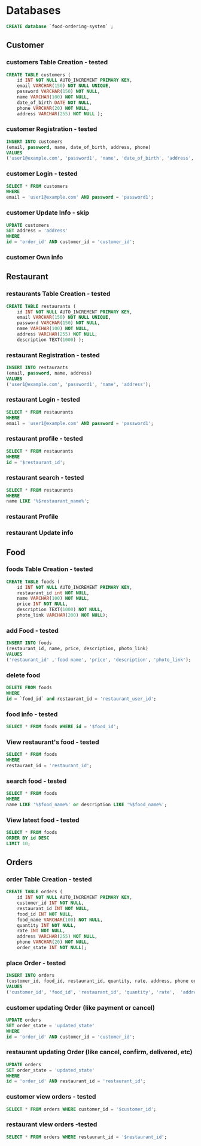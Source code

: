# Databases

```SQL
CREATE database `food-ordering-system` ;
```

## Customer

### customers Table Creation - tested

```SQL
CREATE TABLE customers (
    id INT NOT NULL AUTO_INCREMENT PRIMARY KEY,
    email VARCHAR(150) NOT NULL UNIQUE,
    password VARCHAR(150) NOT NULL,
    name VARCHAR(100) NOT NULL,
    date_of_birth DATE NOT NULL,
    phone VARCHAR(20) NOT NULL,
    address VARCHAR(255) NOT NULL );
```

### customer Registration - tested

```SQL
INSERT INTO customers
(email, password, name, date_of_birth, address, phone)
VALUES
('user1@example.com', 'password1', 'name', 'date_of_birth', 'address', "phone");
```

### customer Login - tested

```SQL
SELECT * FROM customers
WHERE
email = 'user1@example.com' AND password = 'password1';
```

### customer Update Info - skip

```SQL
UPDATE customers
SET address = 'address'
WHERE
id = 'order_id' AND customer_id = 'customer_id';
```

### customer Own info

##

## Restaurant

### restaurants Table Creation - tested

```SQL
CREATE TABLE restaurants (
    id INT NOT NULL AUTO_INCREMENT PRIMARY KEY,
    email VARCHAR(150) NOT NULL UNIQUE,
    password VARCHAR(150) NOT NULL,
    name VARCHAR(100) NOT NULL,
    address VARCHAR(255) NOT NULL,
    description TEXT(1000) );

```

### restaurant Registration - tested

```SQL
INSERT INTO restaurants
(email, password, name, address)
VALUES
('user1@example.com', 'password1', 'name', 'address');
```

### restaurant Login - tested

```SQL
SELECT * FROM restaurants
WHERE
email = 'user1@example.com' AND password = 'password1';
```

### restaurant profile - tested

```SQL
SELECT * FROM restaurants
WHERE
id = '$restaurant_id';
```

### restaurant search - tested

```SQL
SELECT * FROM restaurants
WHERE
name LIKE '%$restaurant_name%';
```

### restaurant Profile

### restaurant Update info

##

## Food

### foods Table Creation - tested

```SQL
CREATE TABLE foods (
    id INT NOT NULL AUTO_INCREMENT PRIMARY KEY,
    restaurant_id int NOT NULL,
    name VARCHAR(100) NOT NULL,
    price INT NOT NULL,
    description TEXT(1000) NOT NULL,
    photo_link VARCHAR(200) NOT NULL);

```

### add Food - tested

```SQL
INSERT INTO foods
(restaurant_id, name, price, description, photo_link)
VALUES
('restaurant_id' ,'food name', 'price', 'description', 'photo_link');
```

### delete food

```SQL
DELETE FROM foods
WHERE
id = `food_id` and restaurant_id = 'restaurant_user_id';
```

### food info - tested

```SQL
SELECT * FROM foods WHERE id = '$food_id';
```

### View restaurant's food - tested

```SQL
SELECT * FROM foods
WHERE
restaurant_id = 'restaurant_id';
```

### search food - tested

```SQL
SELECT * FROM foods
WHERE
name LIKE '%$food_name%' or description LIKE '%$food_name%';
```

### View latest food - tested

```SQL
SELECT * FROM foods
ORDER BY id DESC
LIMIT 10;
```

##

## Orders

### order Table Creation - tested

```SQL
CREATE TABLE orders (
    id INT NOT NULL AUTO_INCREMENT PRIMARY KEY,
    customer_id INT NOT NULL,
    restaurant_id INT NOT NULL,
    food_id INT NOT NULL,
    food_name VARCHAR(100) NOT NULL,
    quantity INT NOT NULL,
    rate INT NOT NULL,
    address VARCHAR(255) NOT NULL,
    phone VARCHAR(20) NOT NULL,
    order_state INT NOT NULL);
```

### place Order - tested

```SQL
INSERT INTO orders
(customer_id, food_id, restaurant_id, quantity, rate, address, phone order_state)
VALUES
('customer_id', 'food_id', 'restaurant_id', 'quantity', 'rate',  'address', 'phone', 1);
```

### customer updating Order (like payment or cancel)

```SQL
UPDATE orders
SET order_state = 'updated_state'
WHERE
id = 'order_id' AND customer_id = 'customer_id';
```

### restaurant updating Order (like cancel, confirm, delivered, etc)

```SQL
UPDATE orders
SET order_state = 'updated_state'
WHERE
id = 'order_id' AND restaurant_id = 'restaurant_id';
```

### customer view orders - tested

```SQL
SELECT * FROM orders WHERE customer_id = '$customer_id';
```

### restaurant view orders -tested

```SQL
SELECT * FROM orders WHERE restaurant_id = '$restaurant_id';
```